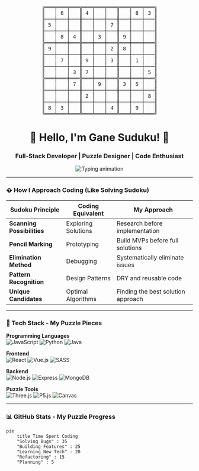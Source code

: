 <!-- ASCII Sudoku Board - Interactive in the sense that users can solve mentally -->
<pre align="center">
╔═══╤═══╤═══╦═══╤═══╤═══╦═══╤═══╤═══╗
║   │ 6 │   ║ 4 │   │   ║   │ 8 │ 3 ║
╟───┼───┼───╫───┼───┼───╫───┼───┼───╢
║ 5 │   │   ║   │   │ 7 ║   │   │   ║
╟───┼───┼───╫───┼───┼───╫───┼───┼───╢
║   │ 8 │ 4 ║   │ 3 │   ║ 9 │   │   ║
╠═══╪═══╪═══╬═══╪═══╪═══╬═══╪═══╪═══╣
║ 9 │   │   ║   │   │ 2 ║ 8 │   │   ║
╟───┼───┼───╫───┼───┼───╫───┼───┼───╢
║   │ 7 │   ║ 9 │   │ 3 ║   │ 1 │   ║
╟───┼───┼───╫───┼───┼───╫───┼───┼───╢
║   │   │ 3 ║ 7 │   │   ║   │   │ 5 ║
╠═══╪═══╪═══╬═══╪═══╪═══╬═══╪═══╪═══╣
║   │   │ 7 ║   │ 9 │   ║ 3 │ 5 │   ║
╟───┼───┼───╫───┼───┼───╫───┼───┼───╢
║   │   │   ║ 2 │   │   ║   │   │ 8 ║
╟───┼───┼───╫───┼───┼───╫───┼───┼───╢
║ 8 │ 3 │   ║   │   │ 4 ║   │ 9 │   ║
╚═══╧═══╧═══╩═══╧═══╧═══╩═══╧═══╧═══╝
</pre>

<h1 align="center">🧩 Hello, I'm Gane Suduku! 🎯</h1>
<h3 align="center">Full-Stack Developer | Puzzle Designer | Code Enthusiast</h3>

<div align="center">
  <img src="https://readme-typing-svg.demolab.com?font=Fira+Code&pause=1000&color=20BEFF&center=true&vCenter=true&width=435&lines=Solving+Problems+Like+Sudoku+Puzzles;Turning+Complexity+into+Simple+Solutions;Code+%3D+Logic+%2B+Creativity" alt="Typing animation" />
</div>

---

### � How I Approach Coding (Like Solving Sudoku)

| Sudoku Principle          | Coding Equivalent               | My Approach                          |
|---------------------------|---------------------------------|--------------------------------------|
| **Scanning Possibilities** | Exploring Solutions             | Research before implementation       |
| **Pencil Marking**        | Prototyping                     | Build MVPs before full solutions     |
| **Elimination Method**    | Debugging                      | Systematically eliminate issues      |
| **Pattern Recognition**   | Design Patterns                 | DRY and reusable code                |
| **Unique Candidates**     | Optimal Algorithms              | Finding the best solution approach   |

---

### 🧩 Tech Stack - My Puzzle Pieces

**Programming Languages**  
![JavaScript](https://img.shields.io/badge/-JavaScript-F7DF1E?style=flat-square&logo=javascript&logoColor=black)
![Python](https://img.shields.io/badge/-Python-3776AB?style=flat-square&logo=python&logoColor=white)
![Java](https://img.shields.io/badge/-Java-007396?style=flat-square&logo=java&logoColor=white)

**Frontend**  
![React](https://img.shields.io/badge/-React-61DAFB?style=flat-square&logo=react&logoColor=black)
![Vue.js](https://img.shields.io/badge/-Vue.js-4FC08D?style=flat-square&logo=vuedotjs&logoColor=white)
![SASS](https://img.shields.io/badge/-SASS-CC6699?style=flat-square&logo=sass&logoColor=white)

**Backend**  
![Node.js](https://img.shields.io/badge/-Node.js-339933?style=flat-square&logo=nodedotjs&logoColor=white)
![Express](https://img.shields.io/badge/-Express-000000?style=flat-square&logo=express&logoColor=white)
![MongoDB](https://img.shields.io/badge/-MongoDB-47A248?style=flat-square&logo=mongodb&logoColor=white)

**Puzzle Tools**  
![Three.js](https://img.shields.io/badge/-Three.js-000000?style=flat-square&logo=threedotjs&logoColor=white)
![P5.js](https://img.shields.io/badge/-P5.js-ED225D?style=flat-square&logo=p5dotjs&logoColor=white)
![Canvas](https://img.shields.io/badge/-Canvas-FF6B6B?style=flat-square&logo=html5&logoColor=white)

---

### 📊 GitHub Stats - My Puzzle Progress

```mermaid
pie
    title Time Spent Coding
    "Solving Bugs" : 35
    "Building Features" : 25
    "Learning New Tech" : 20
    "Refactoring" : 15
    "Planning" : 5